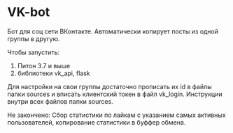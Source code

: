 # VK-bot
Бот для соц сети ВКонтакте. 
Автоматически копирует посты из одной группы в другую. 

Чтобы запустить:
1) Питон 3.7 и выше
2) библиотеки vk_api, flask

Для настройки на свои группы достаточно прописать их id в файлы папки sources и вписать клиентский токен в файл vk_login.
Инструкции внутри всех файлов папки sources.

Не закончено: 
Сбор статистики по лайкам с указанием самых активных пользователей, копирование статистики в буффер обмена.
